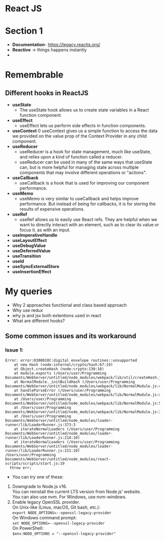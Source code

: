 # React JS

# Section 1

- **Documentation**- https://legacy.reactjs.org/
- **Reactive** -> things happens instantly
- 





















# Remembrable
## Different hooks in ReactJS
- **useState**
  - The useState hook allows us to create state variables in a React function component.
- **useEffect**
  - useEffect lets us perform side effects in function components.
- **useContext**
  0 useContext gives us a simple function to access the data we provided on the value prop of the Context Provider in any child component.
- **useReducer**
  - useReducer is a hook for state management, much like useState, and relies upon a kind of function called a reducer.
  - useReducer can be used in many of the same ways that useState can, but is more helpful for managing state across multiple components that may involve different operations or "actions".
- **useCallback**
  - useCallback is a hook that is used for improving our component performance.
- **useMemo**
  - useMemo is very similar to useCallback and helps improve performance. But instead of being for callbacks, it is for storing the results of expensive operations.
- **useRef**
  - useRef allows us to easily use React refs. They are helpful when we want to directly interact with an element, such as to clear its value or focus it, as with an input.
- **useImperativeHandle**
- **useLayoutEffect**
- **useDebugValue**
- **useDeferredValue**
- **useTransition**
- **useId**
- **useSyncExternalStore**
- **useInsertionEffect**


# My queries
- Why 2 approaches functional and class based approach
- Why use redux
- why js and jsx both extentions used in react
- What are different hooks?

## Some common issues and its workaround

### Issue 1: 
```
Error: error:0308010C:digital envelope routines::unsupported
    at new Hash (node:internal/crypto/hash:67:19)
    at Object.createHash (node:crypto:130:10)
    at module.exports (/Users/user/Programming Documents/WebServer/untitled/node_modules/webpack/lib/util/createHash.js:135:53)
    at NormalModule._initBuildHash (/Users/user/Programming Documents/WebServer/untitled/node_modules/webpack/lib/NormalModule.js:417:16)
    at handleParseError (/Users/user/Programming Documents/WebServer/untitled/node_modules/webpack/lib/NormalModule.js:471:10)
    at /Users/user/Programming Documents/WebServer/untitled/node_modules/webpack/lib/NormalModule.js:503:5
    at /Users/user/Programming Documents/WebServer/untitled/node_modules/webpack/lib/NormalModule.js:358:12
    at /Users/user/Programming Documents/WebServer/untitled/node_modules/loader-runner/lib/LoaderRunner.js:373:3
    at iterateNormalLoaders (/Users/user/Programming Documents/WebServer/untitled/node_modules/loader-runner/lib/LoaderRunner.js:214:10)
    at iterateNormalLoaders (/Users/user/Programming Documents/WebServer/untitled/node_modules/loader-runner/lib/LoaderRunner.js:221:10)
/Users/user/Programming Documents/WebServer/untitled/node_modules/react-scripts/scripts/start.js:19
  throw err;
```
- You can try one of these:
1. Downgrade to Node.js v16.  
You can reinstall the current LTS version from Node.js’ website.  
You can also use nvm. For Windows, use nvm-windows.
2. Enable legacy OpenSSL provider.  
On Unix-like (Linux, macOS, Git bash, etc.):  
```export NODE_OPTIONS=--openssl-legacy-provider```  
On Windows command prompt:  
```set NODE_OPTIONS=--openssl-legacy-provider```  
On PowerShell:  
```$env:NODE_OPTIONS = "--openssl-legacy-provider"```  
